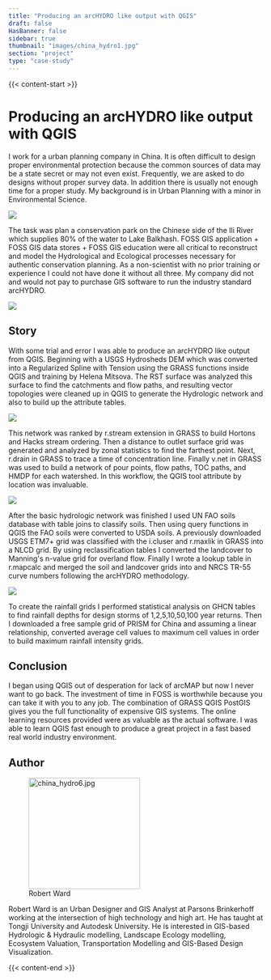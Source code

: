 ```yaml
---
title: "Producing an arcHYDRO like output with QGIS"
draft: false
HasBanner: false
sidebar: true
thumbnail: "images/china_hydro1.jpg"
section: "project"
type: "case-study"
---
```

{{< content-start >}}

# Producing an arcHYDRO like output with QGIS

I work for a urban planning company in China. It is often difficult to design proper environmental protection because the common sources of data may be a state secret or may not even exist. Frequently, we are asked to do designs without proper survey data. In addition there is usually not enough time for a proper study. My background is in Urban Planning with a minor in Environmental Science.

![](../images/china_hydro1.jpg)

The task was plan a conservation park on the Chinese side of the Ili River which supplies 80% of the water to Lake Balkhash. FOSS GIS application + FOSS GIS data stores + FOSS GIS education were all critical to reconstruct and model the Hydrological and Ecological processes necessary for authentic conservation planning. As a non-scientist with no prior training or experience I could not have done it without all three. My company did not and would not pay to purchase GIS software to run the industry standard arcHYDRO.

![](../images/china_hydro2.jpg)

## Story

With some trial and error I was able to produce an arcHYDRO like output from QGIS. Beginning with a USGS Hydrosheds DEM which was converted into a Regularized Spline with Tension using the GRASS functions inside QGIS and training by Helena Mitsova. The RST surface was analyzed this surface to find the catchments and flow paths, and resulting vector topologies were cleaned up in QGIS to generate the Hydrologic network and also to build up the attribute tables.

![](../images/china_hydro3.jpg)

This network was ranked by r.stream extension in GRASS to build Hortons and Hacks stream ordering. Then a distance to outlet surface grid was generated and analyzed by zonal statistics to find the farthest point. Next, r.drain in GRASS to trace a time of concentration line. Finally v.net in GRASS was used to build a network of pour points, flow paths, TOC paths, and HMDP for each watershed. In this workflow, the QGIS tool attribute by location was invaluable.

![](../images/china_hydro4.jpg)

After the basic hydrologic network was finished I used UN FAO soils database with table joins to classify soils. Then using query functions in QGIS the FAO soils were converted to USDA soils. A previously downloaded USGS ETM7+ grid was classified with the i.cluser and r.maxlik in GRASS into a NLCD grid. By using reclassification tables I converted the landcover to Manning\'s n-value grid for overland flow. Finally I wrote a lookup table in r.mapcalc and merged the soil and landcover grids into and NRCS TR-55 curve numbers following the arcHYDRO methodology.

![](../images/china_hydro5.jpg)

To create the rainfall grids I performed statistical analysis on GHCN tables to find rainfall depths for design storms of 1,2,5,10,50,100 year returns. Then I downloaded a free sample grid of PRISM for China and assuming a linear relationship, converted average cell values to maximum cell values in order to build maximum rainfall intensity grids.

## Conclusion

I began using QGIS out of desperation for lack of arcMAP but now I never want to go back. The investment of time in FOSS is worthwhile because you can take it with you to any job. The combination of GRASS QGIS PostGIS gives you the full functionality of expensive GIS systems. The online learning resources provided were as valuable as the actual software. I was able to learn QGIS fast enough to produce a great project in a fast based real world industry environment.

## Author

<figure>
<img src="../images/china_hydro6.jpg" class="align-left" height="220" alt="china_hydro6.jpg" />
<figcaption>Robert Ward</figcaption>
</figure>

Robert Ward is an Urban Designer and GIS Analyst at Parsons Brinkerhoff working at the intersection of high technology and high art. He has taught at Tongji University and Autodesk University. He is interested in GIS-based Hydrologic & Hydraulic modelling, Landscape Ecology modelling, Ecosystem Valuation, Transportation Modelling and GIS-Based Design Visualization.

{{< content-end >}}
